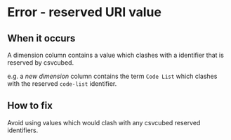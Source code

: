 # Error - reserved URI value

## When it occurs

A dimension column contains a value which clashes with a identifier that is reserved by csvcubed.

e.g. a *new dimension* column contains the term `Code List` which clashes with the reserved `code-list` identifier.

## How to fix

Avoid using values which would clash with any csvcubed reserved identifiers.

<!-- TODO: Link to somewhere which helps the user define new dimensions. -->
<!-- TODO: Link to somewhere which explains the uri_safe transformation which applies to values like these. -->